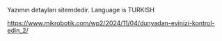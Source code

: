 Yazımın detayları sitemdedir. 
Language is TURKISH

https://www.mikrobotik.com/wp2/2024/11/04/dunyadan-evinizi-kontrol-edin_2/

